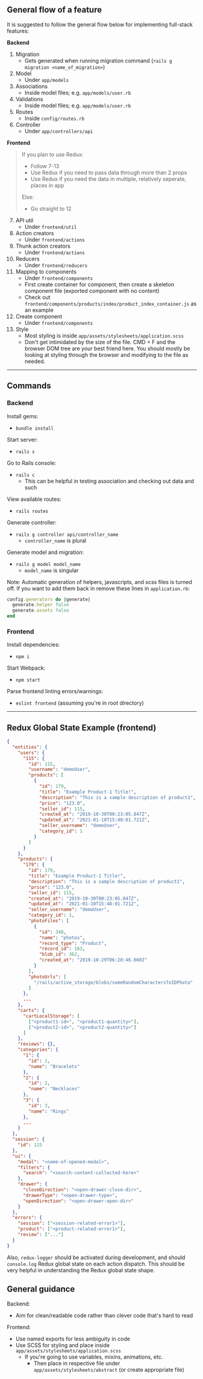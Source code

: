 ## General flow of a feature

It is suggested to follow the general flow below for implementing full-stack features:

**Backend**

1. Migration
   - Gets generated when running migration command (`rails g migration <name_of_migration>`)
2. Model
   - Under `app/models`
3. Associations
   - Inside model files; e.g. `app/models/user.rb`
4. Validations
   - Inside model files; e.g. `app/models/user.rb`
5. Routes
   - Inside `config/routes.rb`
6. Controller
   - Under `app/controllers/api`

**Frontend**

> If you plan to use Redux:
>
> - Follow 7-13
> - Use Redux if you need to pass data through more than 2 props
> - Use Redux if you need the data in multiple, relatively seperate, places in app
>
> Else:
>
> - Go straight to 12

7. API util
   - Under `frontend/util`
8. Action creators
   - Under `frontend/actions`
9. Thunk action creators
   - Under `frontend/actions`
10. Reducers
    - Under `frontend/reducers`
11. Mapping to components
    - Under `frontend/components`
    - First create container for component, then create a skeleton component file (exported component with no content)
    - Check out `frontend/components/products/index/product_index_container.js` as an example
12. Create component
    - Under `frontend/components`
13. Style
    - Most styling is inside `app/assets/stylesheets/application.scss`
    - Don't get intimidated by the size of the file. CMD + F and the browser DOM tree are your best friend here. You should mostly be looking at styling through the browser and modifying to the file as needed.

---

## Commands

### Backend

Install gems:

- `bundle install`

Start server:

- `rails s`

Go to Rails console:

- `rails c`
  - This can be helpful in testing association and checking out data and such

View available routes:

- `rails routes`

Generate controller:

- `rails g controller api/controller_name`
  - `controller_name` is plural

Generate model and migration:

- `rails g model model_name`
  - `model_name` is singular

Note: Automatic generation of helpers, javascripts, and scss files is turned off. If you want to add them back in remove these lines in `application.rb`:

```Ruby
config.generators do |generate|
  generate.helper false
  generate.assets false
end
```

### Frontend

Install dependencies:

- `npm i`

Start Webpack:

- `npm start`

Parse frontend linting errors/warnings:

- `eslint frontend` (assuming you're in root directory)

---

## Redux Global State Example (frontend)

```JSON
{
  "entities": {
    "users": {
      "115": {
        "id": 115,
        "username": "demoUser",
        "products": [
          {
            "id": 179,
            "title": "Example Product-1 Title!",
            "description": "This is a sample description of product1",
            "price": "123.0",
            "seller_id": 115,
            "created_at": "2019-10-30T00:23:05.847Z",
            "updated_at": "2021-01-10T15:48:01.721Z",
            "seller_username": "demoUser",
            "category_id": 1
          }
        ]
      }
    },
    "products": {
      "179": {
        "id": 179,
        "title": "Example Product-1 Title!",
        "description": "This is a sample description of product1",
        "price": "123.0",
        "seller_id": 115,
        "created_at": "2019-10-30T00:23:05.847Z",
        "updated_at": "2021-01-10T15:48:01.721Z",
        "seller_username": "demoUser",
        "category_id": 1,
        "photoFiles": [
          {
            "id": 348,
            "name": "photos",
            "record_type": "Product",
            "record_id": 163,
            "blob_id": 362,
            "created_at": "2019-10-29T06:28:46.860Z"
          }
        ],
        "photoUrls": [
          "/rails/active_storage/blobs/someRandomCharactersToIDPhoto"
        ]
      },
      ...
    },
    "carts": {
      "cartLocalStorage": [
        ["<product1-id>", "<product1-quantity>"],
        ["<product2-id>", "<product2-quantity>"]
      ]
    },
    "reviews": {},
    "categories": {
      "1": {
        "id": 1,
        "name": "Bracelets"
      },
      "2": {
        "id": 2,
        "name": "Necklaces"
      },
      "3": {
        "id": 3,
        "name": "Rings"
      },
      ...
    }
  },
  "session": {
    "id": 115
  },
  "ui": {
    "modal": "<name-of-opened-modal>",
    "filters": {
      "search": "<search-content-collected-here>"
    },
    "drawer": {
      "closeDirection": "<open-drawer-close-dir>",
      "drawerType": "<open-drawer-type>",
      "openDirection": "<open-drawer-open-dir>"
    }
  },
  "errors": {
    "session": ["<session-related-error1>"],
    "product": ["<product-related-error1>"],
    "review": ["..."]
  }
}
```

Also, `redux-logger` should be activated during development, and should `console.log`
Redux global state on each action dispatch. This should be very helpful in understanding the
Redux global state shape.

## General guidance

Backend:

- Aim for clean/readable code rather than clever code that's hard to read

Frontend:

- Use named exports for less ambiguity in code
- Use SCSS for styling and place inside `app/assets/stylesheets/application.scss`
  - If you're going to use variables, mixins, animations, etc.
    - Then place in respective file under `app/assets/stylesheets/abstract`
      (or create appropriate file)
